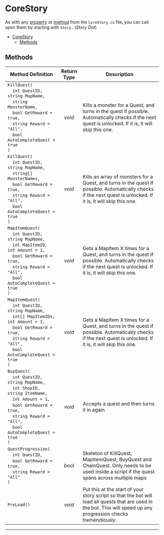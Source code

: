 
# CoreStory

As with any [property](#properties) or [method](#methods) from the `CoreStory.cs` file, you can call upon them by starting with `Story.` (*Story Dot*)

- [CoreStory](#corestory)
  - [Methods](#methods)

## Methods

| Method Definition | Return Type | Description |
| --- | :---: | --- |
| `KillQuest(`<br>&emsp;`int QuestID, string MapName,`<br>&emsp;`string MonsterName,`<br>&emsp;`bool GetReward = true,`<br>&emsp;`string Reward = "All",`<br>&emsp;`bool AutoCompleteQuest = true`<br>`)` | *void*| Kills a monster for a Quest, and turns in the quest if possible. Automatically checks if the next quest is unlocked. If it is, it will skip this one. |
| `KillQuest(`<br>&emsp;`int QuestID, string MapName,`<br>&emsp;`string[] MonsterNames,`<br>&emsp;`bool GetReward = true,`<br>&emsp;`string Reward = "All",`<br>&emsp;`bool AutoCompleteQuest = true`<br>`)` | *void* | Kills an array of monsters for a Quest, and turns in the quest if possible. Automatically checks if the next quest is unlocked. If it is, it will skip this one. |
| `MapItemQuest(`<br>&emsp;`int QuestID, string MapName,`<br>&emsp;`int MapItemID, int Amount = 1,`<br>&emsp;`bool GetReward = true,`<br>&emsp;`string Reward = "All",`<br>&emsp;`bool AutoCompleteQuest = true`<br>`)` | *void* | Gets a MapItem X times for a Quest, and turns in the quest if possible. Automatically checks if the next quest is unlocked. If it is, it will skip this one. |
| `MapItemQuest(`<br>&emsp;`int QuestID, string MapName,`<br>&emsp;`int[] MapItemIDs, int Amount = 1,`<br>&emsp;`bool GetReward = true,`<br>&emsp;`string Reward = "All",`<br>&emsp;`bool AutoCompleteQuest = true`<br>`)` | *void* | Gets a MapItem X times for a Quest, and turns in the quest if possible. Automatically checks if the next quest is unlocked. If it is, it will skip this one. |
| `BuyQuest(`<br>&emsp;`int QuestID, string MapName,`<br>&emsp;`int ShopID, string ItemName,`<br>&emsp;`int Amount = 1,`<br>&emsp;`bool GetReward = true,`<br>&emsp;`string Reward = "All",`<br>&emsp;`bool AutoCompleteQuest = true`<br>`)` | *void* | Accepts a quest and then turns it in again |
| `QuestProgression(`<br>&emsp;`int QuestID,`<br>&emsp;`bool GetReward = true,`<br>&emsp;`string Reward = "All"`<br>`)` | *bool* | Skeleton of KillQuest, MapItemQuest, BuyQuest and ChainQuest. Only needs to be used inside a script if the quest spans across multiple maps |
| `PreLoad()` | *void* | Put this at the start of your story script so that the bot will load all quests that are used in the bot. This will speed up any progression checks tremendiously. |

---------